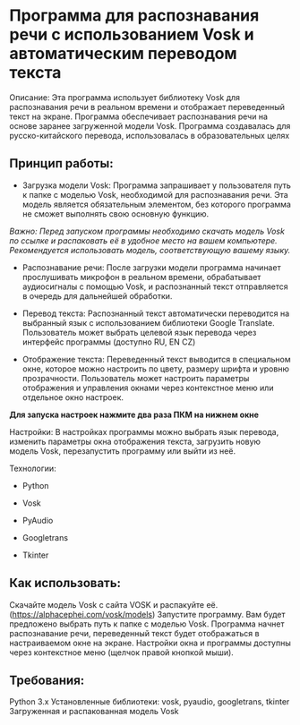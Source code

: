 # Программа для распознавания речи с использованием Vosk и автоматическим переводом текста

Описание:
Эта программа использует библиотеку Vosk для распознавания речи в реальном времени и отображает переведенный текст на экране. Программа обеспечивает распознавания речи на основе заранее загруженной модели Vosk.
Программа создавалась для русско-китайского перевода, использовалась в образовательных целях

## Принцип работы:

* Загрузка модели Vosk: Программа запрашивает у пользователя путь к папке с моделью Vosk, необходимой для распознавания речи. Эта модель является обязательным элементом, без которого программа не сможет выполнять свою основную функцию.

_Важно: Перед запуском программы необходимо скачать модель Vosk по ссылке и распаковать её в удобное место на вашем компьютере. Рекомендуется использовать модель, соответствующую вашему языку._

* Распознавание речи: После загрузки модели программа начинает прослушивать микрофон в реальном времени, обрабатывает аудиосигналы с помощью Vosk, и распознанный текст отправляется в очередь для дальнейшей обработки.

* Перевод текста: Распознанный текст автоматически переводится на выбранный язык с использованием библиотеки Google Translate. Пользователь может выбрать целевой язык перевода через интерфейс программы (доступно RU, EN CZ)

* Отображение текста: Переведенный текст выводится в специальном окне, которое можно настроить по цвету, размеру шрифта и уровню прозрачности. Пользователь может настроить параметры отображения и управления окнами через контекстное меню или отдельное окно настроек.

__Для запуска настроек нажмите два раза ПКМ на нижнем окне__

Настройки: В настройках программы можно выбрать язык перевода, изменить параметры окна отображения текста, загрузить новую модель Vosk, перезапустить программу или выйти из неё.

Технологии:

* Python

* Vosk

* PyAudio

* Googletrans

* Tkinter

## Как использовать:

Скачайте модель Vosk с сайта VOSK и распакуйте её. (https://alphacephei.com/vosk/models)
 Запустите программу. Вам будет предложено выбрать путь к папке с моделью Vosk.
Программа начнет распознавание речи, переведенный текст будет отображаться в настраиваемом окне на экране.
Настройки окна и программы доступны через контекстное меню (щелчок правой кнопкой мыши).

## Требования:
Python 3.x
Установленные библиотеки: vosk, pyaudio, googletrans, tkinter
Загруженная и распакованная модель Vosk

